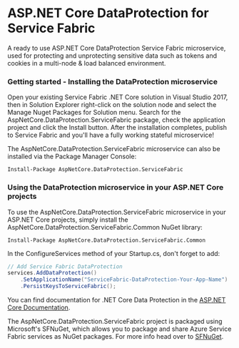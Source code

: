 ASP.NET Core DataProtection for Service Fabric
==============================================
A ready to use ASP.NET Core DataProtection Service Fabric microservice, used for protecting and unprotecting sensitive data such as tokens and cookies in a multi-node & load balanced environment.

### Getting started - Installing the DataProtection microservice

Open your existing Service Fabric .NET Core solution in Visual Studio 2017, then in Solution Explorer right-click on the solution node and select the Manage Nuget Packages for Solution menu. Search for the AspNetCore.DataProtection.ServiceFabric package, check the application project and click the Install button. After the installation completes, publish to Service Fabric and you'll have a fully working stateful microservice!

The AspNetCore.DataProtection.ServiceFabric microservice can also be installed via the Package Manager Console:

```
Install-Package AspNetCore.DataProtection.ServiceFabric
```

### Using the DataProtection microservice in your ASP.NET Core projects

To use the AspNetCore.DataProtection.ServiceFabric microservice in your ASP.NET Core projects, simply install the AspNetCore.DataProtection.ServiceFabric.Common NuGet library:

```
Install-Package AspNetCore.DataProtection.ServiceFabric.Common
```

In the ConfigureServices method of your Startup.cs, don't forget to add:

```csharp
// Add Service Fabric DataProtection
services.AddDataProtection()
    .SetApplicationName("ServiceFabric-DataProtection-Your-App-Name")
    .PersistKeysToServiceFabric();
```

You can find documentation for .NET Core Data Protection in the [ASP.NET Core Documentation](http://docs.asp.net/en/latest/security/data-protection/index.html).

The AspNetCore.DataProtection.ServiceFabric project is packaged using Microsoft's SFNuGet, which allows you to package and share Azure Service Fabric services as NuGet packages. For more info head over to [SFNuGet](https://github.com/Azure/SFNuGet).